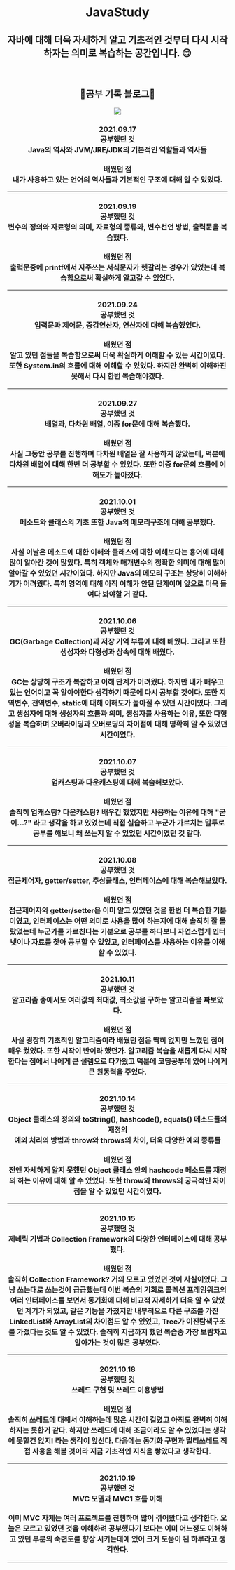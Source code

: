 <div align = "center">

# JavaStudy

## 자바에 대해 더욱 자세하게 알고 기초적인 것부터 다시 시작하자는 의미로 복습하는 공간입니다. 😊
<br>

## :link:공부 기록 블로그:link:<br>
<a href = "https://blog.naver.com/whddnr5330">
  <img src = "http://img.shields.io/badge/-Blog-brightgreen?style=flat-square&logo=FF5722">
</a>
  
### 2021.09.17<br> 공부했던 것<br>Java의 역사와 JVM/JRE/JDK의 기본적인 역할들과 역사들<br><br>배웠던 점<br>내가 사용하고 있는 언어의 역사들과 기본적인 구조에 대해 알 수 있었다.
<hr>
  
### 2021.09.19<br> 공부했던 것<br>변수의 정의와 자료형의 의미, 자료형의 종류와, 변수선언 방법, 출력문을 복습했다.<br><br> 배웠던 점<br>출력문중에 printf에서 자주쓰는 서식문자가 헷갈리는 경우가 있었는데 복습함으로써 확실하게 알고갈 수 있었다.
<hr>
  
### 2021.09.24<br> 공부했던 것<br>입력문과 제어문, 증감연산자, 연산자에 대해 복습했었다.<br><br> 배웠던 점<br>알고 있던 점들을 복습함으로써 더욱 확실하게 이해할 수 있는 시간이였다. 또한 System.in의 흐름에 대해 이해할 수 있었다. 하지만 완벽히 이해하진 못해서 다시 한번 복습해야겠다.
<hr>
  
### 2021.09.27<br> 공부했던 것<br> 배열과, 다차원 배열, 이중 for문에 대해 복습했다.<br><br> 배웠던 점<br>사실 그동안 공부를 진행하며 다차원 배열은 잘 사용하지 않았는데, 덕분에 다차원 배열에 대해 한번 더 공부할 수 있었다. 또한 이중 for문의 흐름에 이해도가 높아졌다.
<hr>
  
### 2021.10.01<br> 공부했던 것<br> 메소드와 클래스의 기초 또한 Java의 메모리구조에 대해 공부했다.<br><br>배웠던 점<br>사실 이날은 메소드에 대한 이해와 클래스에 대한 이해보다는 용어에 대해 많이 알아간 것이 많았다. 특히 객체와 매개변수의 정확한 의미에 대해 많이 알아갈 수 있었던 시간이였다. 하지만 Java의 메모리 구조는 상당히 이해하기가 어려웠다. 특히 영역에 대해 아직 이해가 안된 단계이며 앞으로 더욱 들여다 봐야할 거 같다.
<hr>
 
### 2021.10.06<br> 공부했던 것<br> GC(Garbage Collection)과 저장 기억 부류에 대해 배웠다. 그리고 또한 생성자와 다형성과 상속에 대해 배웠다.<br><br> 배웠던 점<br>GC는 상당히 구조가 복잡하고 이해 단계가 어려웠다. 하지만 내가 배우고 있는 언어이고 꼭 알아야한다 생각하기 때문에 다시 공부할 것이다. 또한 지역변수, 전역변수, static에 대해 이해도가 높아질 수 있던 시간이였다. 그리고 생성자에 대해 생성자의 흐름과 의미, 생성자를 사용하는 이유, 또한 다형성을 복습하며 오버라이딩과 오버로딩의 차이점에 대해 명확히 알 수 있었던 시간이였다. 
<hr>
  
### 2021.10.07<br> 공부했던 것<br> 업캐스팅과 다운캐스팅에 대해 복습해보았다.<br><br> 배웠던 점<br> 솔직히 업캐스팅? 다운캐스팅? 배우긴 했었지만 사용하는 이유에 대해 "굳이...?" 라고 생각을 하고 있었는데 직접 실습하고 누군가 가르치는 말투로 공부를 해보니 왜 쓰는지 알 수 있었던 시간이였던 것 같다.
<hr>
  
### 2021.10.08<br> 공부했던 것<br> 접근제어자, getter/setter, 추상클래스, 인터페이스에 대해 복습해보았다.<br><br> 배웠던 점<br> 접근제어자와 getter/setter은 이미 알고 있었던 것을 한번 더 복습한 기분이였고, 인터페이스는 어떤 의미로 사용을 많이 하는지에 대해 솔직히 잘 몰랐었는데 누군가를 가르친다는 기분으로 공부를 하다보니 자연스럽게 인터넷이나 자료를 찾아 공부할 수 있었고, 인터페이스를 사용하는 이유를 이해할 수 있었다.<hr>
  
### 2021.10.11<br> 공부했던 것<br> 알고리즘 중에서도 여러값의 최대값, 최소값을 구하는 알고리즘을 짜보았다.<br><br> 배웠던 점<br>사실 굉장히 기초적인 알고리즘이라 배웠던 점은 딱히 없지만 느꼈던 점이 매우 컸었다. 또한 시작이 반이라 했던가. 알고리즘 복습을 새롭게 다시 시작한다는 점에서 나에게 큰 설렘으로 다가왔고 덕분에 코딩공부에 있어 나에게 큰 원동력을 주었다.
<hr>
  
### 2021.10.14<br> 공부했던 것<br> Object 클래스의 정의와 toString(), hashcode(), equals() 메소드들의 재정의<br> 예외 처리의 방법과 throw와 throws의 차이, 더욱 다양한 예외 종류들<br><br>배웠던 점<br>전엔 자세하게 알지 못했던 Object 클래스 안의 hashcode 메소드를 재정의 하는 이유에 대해 알 수 있었다. 또한 throw와 throws의 궁극적인 차이점을 알 수 있었던 시간이였다.
<hr>
  
### 2021.10.15<br> 공부했던 것<br> 제네릭 기법과 Collection Framework의 다양한 인터페이스에 대해 공부했다. <br><br> 배웠던 점<br>솔직히 Collection Framework? 거의 모르고 있었던 것이 사실이였다. 그냥 쓰는대로 쓰는것에 급급했는데 이번 복습의 기회로 콜렉션 프레임워크의 여러 인터페이스를 보면서 동기화에 대해 비교적 자세하게 더욱 알 수 있었던 계기가 되었고, 같은 기능을 가졌지만 내부적으로 다른 구조를 가진 LinkedList와 ArrayList의 차이점도 알 수 있었고, Tree가 이진탐색구조를 가졌다는 것도 알 수 있었다. 솔직히 지금까지 했던 복습중 가장 보람차고 알아가는 것이 많은 공부였다.
<hr>
  
### 2021.10.18<br> 공부했던 것<br> 쓰레드 구현 및 쓰레드 이용방법<br><br> 배웠던 점<br> 솔직히 쓰레드에 대해서 이해하는데 많은 시간이 걸렸고 아직도 완벽히 이해하지는 못한거 같다. 하지만 쓰레드에 대해 조금이라도 알 수 있었다는 생각에 못할건 없지! 라는 생각이 앞선다. 다음에는 동기화 구현과 멀티쓰레드 직접 사용을 해볼 것이라 지금 기초적인 지식을 쌓았다고 생각한다.<hr>
  
  
### 2021.10.19<br> 공부했던 것<br> MVC 모델과 MVC1 흐름 이해<br><br> 이미 MVC 자체는 여러 프로젝트를 진행하며 많이 겪어왔다고 생각한다. 오늘은 모르고 있었던 것을 이해하려 공부했다기 보다는 이미 어느정도 이해하고 있던 부분의 숙련도를 향상 시키는데에 있어 크게 도움이 된 하루라고 생각한다.<hr>
  
